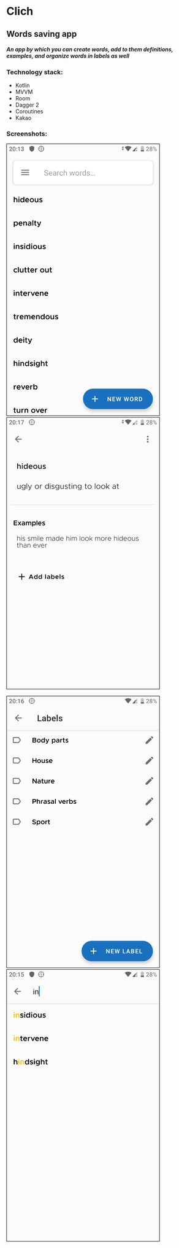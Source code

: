 # Clich
## Words saving app
##### An app by which you can create words, add to them definitions, examples, and organize words in labels as well

### Technology stack:
- Kotlin
- MVVM
- Room
- Dagger 2
- Coroutines
- Kakao

### Screenshots:

![Words List](screenshots/screenshot_words.png "A list of words")
![Word Info](screenshots/screenshot_word_info.png "Info of a word")

![Labels List](screenshots/screenshot_labels.png "A list of labels")
![Search](screenshots/screenshot_search.png "Search through words")
